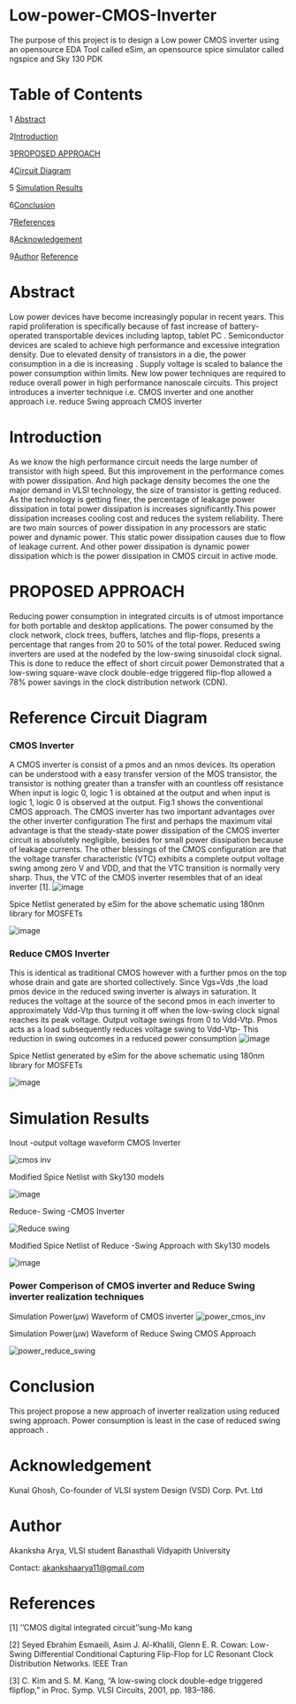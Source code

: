 # Low-power-CMOS-Inverter
The purpose of this project is to design a Low power CMOS inverter using an opensource EDA Tool called eSim, an opensource spice simulator called ngspice and Sky 130 PDK
# Table of Contents
1 [Abstract](#Abstract)

 2[Introduction](#Introduction)
 
 3[PROPOSED APPROACH](#PROPOSED_APPROACH)
 
 
 4[Circuit Diagram](#circuit_diagram)
 
 
 5 [Simulation Results](#Simulation_Results)
 
      
  6[Conclusion](#conclusion)
  
  
  7[References](#References)
  
  8[Acknowledgement](#Acknowledgement)
  
  9[Author](#Author)
  [Reference](#Reference)
  
  
 
 
 
 
 # Abstract
 
 Low power devices have become increasingly popular in recent years. This rapid proliferation is specifically because of fast increase of battery-operated transportable devices including laptop, tablet PC . Semiconductor devices are scaled to achieve high performance and excessive integration density. Due to elevated density of transistors in a die, the power consumption in a die is increasing . Supply voltage is scaled to balance the power consumption within limits.
New low power techniques are required to reduce overall power in high performance nanoscale circuits.
This project introduces a inverter technique i.e. CMOS inverter and one another approach i.e. reduce Swing approach CMOS inverter



# Introduction
As we know the high performance circuit needs the large number of transistor with high speed. But this improvement in the performance comes with power dissipation. And high
package density becomes the one the major demand in VLSI technology, the size of transistor is getting reduced. As the technology is getting finer, the percentage of leakage power dissipation in total power dissipation is increases significantly.This power dissipation increases cooling cost and reduces the system reliability. There are two main sources of power dissipation in any processors are static power and dynamic power. This static power dissipation causes due to flow of leakage current. And other power dissipation is dynamic power dissipation which is the power dissipation in CMOS circuit in active mode.
# PROPOSED APPROACH
Reducing power consumption in integrated circuits is of utmost importance for both portable and desktop applications. The power consumed by the clock network, clock trees, buffers, latches and flip-flops, presents a percentage that ranges from 20 to 50% of the total power. Reduced swing inverters  are used at the nodefed by the low-swing sinusoidal clock signal. This is done to reduce the effect of short circuit power Demonstrated that a low-swing square-wave clock double-edge triggered flip-flop allowed a 78% power savings in the clock distribution network (CDN). 

# Reference Circuit Diagram
   ### CMOS Inverter
A CMOS inverter is consist of a pmos and an nmos devices. Its operation can be understood with a easy transfer version of the MOS transistor, the transistor is nothing greater than a transfer with an countless off resistance When input is logic 0, logic 1 is obtained at the output and when input is logic 1, logic 0 is observed at the output. Fig.1 shows the conventional CMOS approach.
The CMOS inverter has two important advantages over the other inverter configuration
The first and perhaps the maximum vital advantage is that the  steady-state power dissipation of the CMOS inverter circuit is absolutely negligible, besides for small power dissipation because of leakage currents.
The other blessings of the CMOS configuration are that the voltage transfer characteristic (VTC) exhibits a complete output voltage swing among zero V and VDD, and that the VTC transition is normally very sharp. Thus, the VTC of the CMOS inverter resembles that of an ideal inverter [1].
![image](https://user-images.githubusercontent.com/99197393/152998719-2120cd91-88d4-41db-9de4-4cfec4210fdd.png)

Spice Netlist generated by eSim for the above schematic using 180nm library for MOSFETs

![image](https://user-images.githubusercontent.com/99197393/153000990-d15cea86-9122-48fc-9347-f1347e27301f.png)


### Reduce CMOS Inverter
This is identical as traditional CMOS however with a further pmos on the top whose drain and gate are shorted collectively. Since Vgs=Vds ,the load pmos device in the reduced swing inverter is always in saturation. It reduces the voltage at the source of the second pmos in each inverter to approximately Vdd-Vtp thus turning it off when the low-swing clock signal reaches its peak voltage. Output voltage swings from 0 to Vdd-Vtp. Pmos acts as a load subsequently reduces voltage swing to Vdd-Vtp- This reduction in swing outcomes in a reduced power consumption
 ![image](https://user-images.githubusercontent.com/99197393/152999110-25b81c31-98fa-4731-8925-68d1764c7c46.png)
 
 Spice Netlist generated by eSim for the above schematic using 180nm library for MOSFETs

![image](https://user-images.githubusercontent.com/99197393/153001942-b3014e85-22a7-4ebe-8457-aac4fdb63c43.png)






# Simulation Results
Inout -output voltage waveform
CMOS Inverter

![cmos inv](https://user-images.githubusercontent.com/99197393/153339161-5a705a4c-e8da-4f53-aa75-8d368d6b981a.JPG) 

Modified Spice Netlist with Sky130 models

![image](https://user-images.githubusercontent.com/99197393/153339507-0a9b8155-0e1d-4452-b1d2-0ecede48ce6f.png)

Reduce- Swing -CMOS Inverter 

![Reduce swing](https://user-images.githubusercontent.com/99197393/153339639-69ff6376-356c-47f5-ac65-ac97deebcb28.JPG)

Modified Spice Netlist of Reduce -Swing Approach with Sky130 models

![image](https://user-images.githubusercontent.com/99197393/153339942-f256571f-0a6e-4355-8758-1808f262253c.png)

### Power Comperison of CMOS inverter and Reduce Swing inverter realization techniques

Simulation Power(µw) Waveform of CMOS inverter
![power_cmos_inv](https://user-images.githubusercontent.com/99197393/153353371-7186546b-ee67-4754-94b7-16fe0e6c3a41.JPG)

Simulation Power(µw) Waveform of Reduce Swing CMOS Approach

![power_reduce_swing](https://user-images.githubusercontent.com/99197393/153353509-638ac301-f106-4547-ada2-51c1c80590b6.JPG)


# Conclusion
This project propose a new approach of inverter realization using reduced swing approach. Power consumption is least in the case of reduced swing approach . 

# Acknowledgement
Kunal Ghosh, Co-founder of VLSI system Design (VSD) Corp. Pvt. Ltd

# Author
Akanksha Arya, VLSI student Banasthali Vidyapith University

 Contact: akankshaarya11@gmail.com


# References
[1] ’’CMOS digital integrated circuit’’sung-Mo kang

[2]	Seyed Ebrahim Esmaeili, Asim J. Al-Khalili, Glenn E.
R. Cowan: Low-Swing Differential Conditional Capturing Flip-Flop for LC Resonant Clock Distribution Networks. IEEE Tran

[3] C. Kim and S. M. Kang, “A low-swing clock double-edge triggered flipflop,” in Proc. Symp. VLSI Circuits, 2001, pp. 183–186.




















